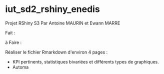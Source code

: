 # iut_sd2_rshiny_enedis
Projet RShiny S3
Par Antoine MAURIN et Ewann MARRE

Fait : 



à Faire : 

Réaliser le fichier Rmarkdown d'environ 4 pages : 
- KPI pertinents, statistiques bivariées et différents types de graphiques.
- Automa 
